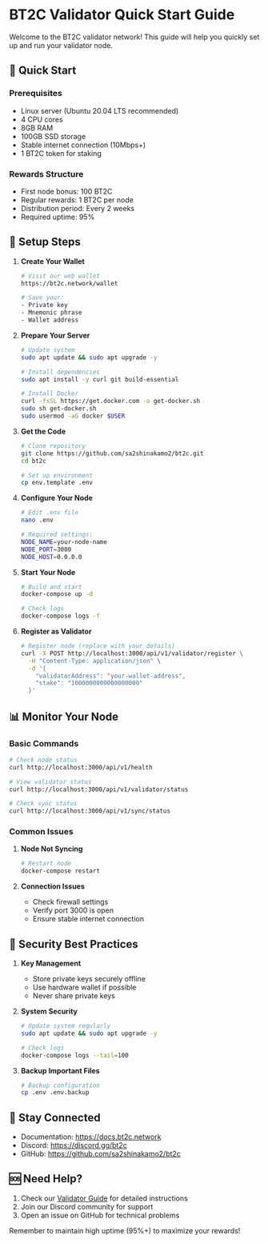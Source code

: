 # BT2C Validator Quick Start Guide

Welcome to the BT2C validator network! This guide will help you quickly set up and run your validator node.

## 🚀 Quick Start

### Prerequisites
- Linux server (Ubuntu 20.04 LTS recommended)
- 4 CPU cores
- 8GB RAM
- 100GB SSD storage
- Stable internet connection (10Mbps+)
- 1 BT2C token for staking

### Rewards Structure
- First node bonus: 100 BT2C
- Regular rewards: 1 BT2C per node
- Distribution period: Every 2 weeks
- Required uptime: 95%

## 🔧 Setup Steps

1. **Create Your Wallet**
   ```bash
   # Visit our web wallet
   https://bt2c.network/wallet
   
   # Save your:
   - Private key
   - Mnemonic phrase
   - Wallet address
   ```

2. **Prepare Your Server**
   ```bash
   # Update system
   sudo apt update && sudo apt upgrade -y
   
   # Install dependencies
   sudo apt install -y curl git build-essential
   
   # Install Docker
   curl -fsSL https://get.docker.com -o get-docker.sh
   sudo sh get-docker.sh
   sudo usermod -aG docker $USER
   ```

3. **Get the Code**
   ```bash
   # Clone repository
   git clone https://github.com/sa2shinakamo2/bt2c.git
   cd bt2c
   
   # Set up environment
   cp env.template .env
   ```

4. **Configure Your Node**
   ```bash
   # Edit .env file
   nano .env
   
   # Required settings:
   NODE_NAME=your-node-name
   NODE_PORT=3000
   NODE_HOST=0.0.0.0
   ```

5. **Start Your Node**
   ```bash
   # Build and start
   docker-compose up -d
   
   # Check logs
   docker-compose logs -f
   ```

6. **Register as Validator**
   ```bash
   # Register node (replace with your details)
   curl -X POST http://localhost:3000/api/v1/validator/register \
     -H "Content-Type: application/json" \
     -d '{
       "validatorAddress": "your-wallet-address",
       "stake": "1000000000000000000"
     }'
   ```

## 📊 Monitor Your Node

### Basic Commands
```bash
# Check node status
curl http://localhost:3000/api/v1/health

# View validator status
curl http://localhost:3000/api/v1/validator/status

# Check sync status
curl http://localhost:3000/api/v1/sync/status
```

### Common Issues

1. **Node Not Syncing**
   ```bash
   # Restart node
   docker-compose restart
   ```

2. **Connection Issues**
   - Check firewall settings
   - Verify port 3000 is open
   - Ensure stable internet connection

## 🔐 Security Best Practices

1. **Key Management**
   - Store private keys securely offline
   - Use hardware wallet if possible
   - Never share private keys

2. **System Security**
   ```bash
   # Update system regularly
   sudo apt update && sudo apt upgrade -y
   
   # Check logs
   docker-compose logs --tail=100
   ```

3. **Backup Important Files**
   ```bash
   # Backup configuration
   cp .env .env.backup
   ```

## 📱 Stay Connected

- Documentation: https://docs.bt2c.network
- Discord: https://discord.gg/bt2c
- GitHub: https://github.com/sa2shinakamo2/bt2c

## 🆘 Need Help?

1. Check our [Validator Guide](docs/VALIDATOR_GUIDE.md) for detailed instructions
2. Join our Discord community for support
3. Open an issue on GitHub for technical problems

Remember to maintain high uptime (95%+) to maximize your rewards!
